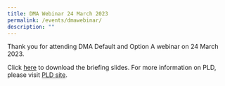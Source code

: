 ```yaml
---
title: DMA Webinar 24 March 2023
permalink: /events/dmawebinar/
description: ""
---
```

Thank you for attending DMA Default and Option A webinar on 24 March 2023.

Click [here](/files/Announcements/DMA_webinar_24Mar2023.pdf) to download the briefing slides. For more information on PLD, please visit [PLD site](https://www.dunmansec.moe.edu.sg/our-dunman-experience/personal-learning-device/).